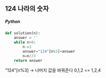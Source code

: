 ## 124 나라의 숫자

##### Python

```python
def solution(n):
    answer = ''
    while n>0:
        n-=1
        answer="124"[n%3]+answer
        n=n//3
    return answer
```

"124"[n%3] -> 나머지 값을 바꿔준다 0,1,2 => 1,2,4
